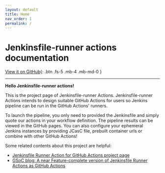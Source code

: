 ```yaml
---
layout: default
title: Home
nav_order: 1
permalink: /
---
```


# Jenkinsfile-runner actions documentation
[View it on GitHub](https://github.com/jenkinsci/jfr-action-doc){: .btn .fs-5 .mb-4 .mb-md-0 }

---
**Hello Jenkinsfile-runner actions!**

This is the project page of Jenkinsfile-runner Actions.
Jenkinsfile-runner Actions intends to design suitable GitHub Actions for users so Jenkins pipeline can be run in the GitHub Actions' runners.

To launch the pipeline, you only need to provided the Jenkinsfile and simply quote our actions in your workflow definition.
The pipeline results can be viewed in the GitHub pages.
You can also configure your ephemeral Jenkins instances by providing JCasC file, prebuilt container urls or combine with other GitHub Actions!

Some related contents about this project are helpful:
* [Jenkinsfile Runner Action for GitHub Actions project page](https://www.jenkins.io/projects/gsoc/2022/projects/jenkinsfile-runner-action-for-github-actions/)
* [GSoC blog: A near Feature-complete version of Jenkinsfile Runner Actions as GitHub Actions](https://www.jenkins.io/blog/2022/09/07/jenkinsfile-runner-as-github-actions/)
